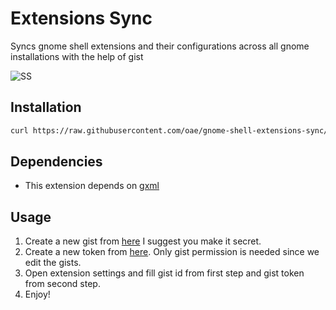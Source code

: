 # Extensions Sync

Syncs gnome shell extensions and their configurations across all gnome installations with the help of gist

![SS](https://i.imgur.com/2vJ89Zo.jpg)

## Installation

```bash
curl https://raw.githubusercontent.com/oae/gnome-shell-extensions-sync/master/installer.sh | bash
```

## Dependencies

* This extension depends on [gxml](https://gitlab.gnome.org/GNOME/gxml.git)

## Usage

1. Create a new gist from [here](https://gist.github.com/) I suggest you make it secret.
2. Create a new token from [here](https://github.com/settings/tokens/new). Only gist permission is needed since we edit the gists.
3. Open extension settings and fill gist id from first step and gist token from second step.
4. Enjoy!
